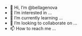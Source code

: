 - 👋 Hi, I’m @bellagenova
- 👀 I’m interested in ...
- 🌱 I’m currently learning ...
- 💞️ I’m looking to collaborate on ...
- 📫 How to reach me ...

<!---
bellagenova/bellagenova is a ✨ special ✨ repository because its `README.md` (this file) appears on your GitHub profile.
You can click the Preview link to take a look at your changes.
--->
